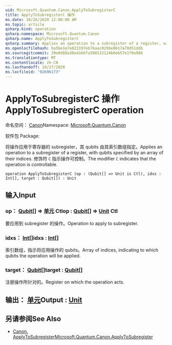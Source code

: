 ```yaml
---
uid: Microsoft.Quantum.Canon.ApplyToSubregisterC
title: ApplyToSubregisterC 操作
ms.date: 10/26/2020 12:00:00 AM
ms.topic: article
qsharp.kind: operation
qsharp.namespace: Microsoft.Quantum.Canon
qsharp.name: ApplyToSubregisterC
qsharp.summary: Applies an operation to a subregister of a register, with qubits specified by an array of their indices. The modifier `C` indicates that the operation is controllable.
ms.openlocfilehash: ba5be1e7e822197eb76aac029be8617a70d51ddb
ms.sourcegitcommit: 29e0d88a30e4166fa580132124b0eb57e1f0e986
ms.translationtype: MT
ms.contentlocale: zh-CN
ms.lasthandoff: 10/27/2020
ms.locfileid: "92696173"
---
```

# <a name="applytosubregisterc-operation"></a><span data-ttu-id="f2d21-102">ApplyToSubregisterC 操作</span><span class="sxs-lookup"><span data-stu-id="f2d21-102">ApplyToSubregisterC operation</span></span>

<span data-ttu-id="f2d21-103">命名空间： [Canon](xref:Microsoft.Quantum.Canon)</span><span class="sxs-lookup"><span data-stu-id="f2d21-103">Namespace: [Microsoft.Quantum.Canon](xref:Microsoft.Quantum.Canon)</span></span>

<span data-ttu-id="f2d21-104">软件包 [](https://nuget.org/packages/)</span><span class="sxs-lookup"><span data-stu-id="f2d21-104">Package: [](https://nuget.org/packages/)</span></span>


<span data-ttu-id="f2d21-105">将操作应用于寄存器的 subregister，其 qubits 由其索引数组指定。</span><span class="sxs-lookup"><span data-stu-id="f2d21-105">Applies an operation to a subregister of a register, with qubits specified by an array of their indices.</span></span>
<span data-ttu-id="f2d21-106">修饰符 `C` 指示操作可控制。</span><span class="sxs-lookup"><span data-stu-id="f2d21-106">The modifier `C` indicates that the operation is controllable.</span></span>

```qsharp
operation ApplyToSubregisterC (op : (Qubit[] => Unit is Ctl), idxs : Int[], target : Qubit[]) : Unit
```


## <a name="input"></a><span data-ttu-id="f2d21-107">输入</span><span class="sxs-lookup"><span data-stu-id="f2d21-107">Input</span></span>

### <a name="op--qubit--unit-ctl"></a><span data-ttu-id="f2d21-108">op： [Qubit](xref:microsoft.quantum.lang-ref.qubit)[] => [单元](xref:microsoft.quantum.lang-ref.unit) Ctl</span><span class="sxs-lookup"><span data-stu-id="f2d21-108">op : [Qubit](xref:microsoft.quantum.lang-ref.qubit)[] => [Unit](xref:microsoft.quantum.lang-ref.unit) Ctl</span></span>

<span data-ttu-id="f2d21-109">要应用到 subregister 的操作。</span><span class="sxs-lookup"><span data-stu-id="f2d21-109">Operation to apply to subregister.</span></span>


### <a name="idxs--int"></a><span data-ttu-id="f2d21-110">idxs： [Int](xref:microsoft.quantum.lang-ref.int)[]</span><span class="sxs-lookup"><span data-stu-id="f2d21-110">idxs : [Int](xref:microsoft.quantum.lang-ref.int)[]</span></span>

<span data-ttu-id="f2d21-111">索引数组，指示将应用操作的 qubits。</span><span class="sxs-lookup"><span data-stu-id="f2d21-111">Array of indices, indicating to which qubits the operation will be applied.</span></span>


### <a name="target--qubit"></a><span data-ttu-id="f2d21-112">target： [Qubit](xref:microsoft.quantum.lang-ref.qubit)[]</span><span class="sxs-lookup"><span data-stu-id="f2d21-112">target : [Qubit](xref:microsoft.quantum.lang-ref.qubit)[]</span></span>

<span data-ttu-id="f2d21-113">注册操作所针对的。</span><span class="sxs-lookup"><span data-stu-id="f2d21-113">Register on which the operation acts.</span></span>



## <a name="output--unit"></a><span data-ttu-id="f2d21-114">输出： [单元](xref:microsoft.quantum.lang-ref.unit)</span><span class="sxs-lookup"><span data-stu-id="f2d21-114">Output : [Unit](xref:microsoft.quantum.lang-ref.unit)</span></span>



## <a name="see-also"></a><span data-ttu-id="f2d21-115">另请参阅</span><span class="sxs-lookup"><span data-stu-id="f2d21-115">See Also</span></span>

- [<span data-ttu-id="f2d21-116">Canon. ApplyToSubregister</span><span class="sxs-lookup"><span data-stu-id="f2d21-116">Microsoft.Quantum.Canon.ApplyToSubregister</span></span>](xref:Microsoft.Quantum.Canon.ApplyToSubregister)